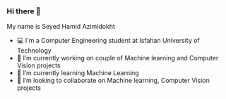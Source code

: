 ### Hi there 👋

My name is Seyed Hamid Azimidokht

- 💻 I'm a Computer Engineering student at Isfahan University of Technology
- 🔭 I’m currently working on couple of Machine learning and Computer Vision projects
- 🌱 I’m currently learning Machine Learning
- 👯 I’m looking to collaborate on Machine learning, Computer Vision projects
